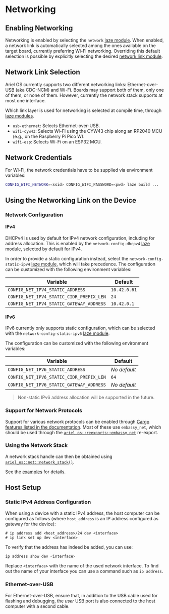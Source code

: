 # Networking

## Enabling Networking

Networking is enabled by selecting the `network` [laze module][laze-modules-book].
When enabled, a network link is automatically selected among the ones available on the target board, currently preferring Wi-Fi networking.
Overriding this default selection is possible by explicitly selecting the desired [network link module](#network-link-selection).

## Network Link Selection

Ariel OS currently supports two different networking links: Ethernet-over-USB (aka CDC-NCM) and Wi-Fi.
Boards may support both of them, only one of them, or none of them. However, currently the network stack supports at most one interface.

Which link layer is used for networking is selected at compile time,
through [laze modules][laze-modules-book].

- `usb-ethernet`: Selects Ethernet-over-USB.
- `wifi-cyw43`: Selects Wi-Fi using the CYW43 chip along an RP2040 MCU (e.g., on the Raspberry Pi Pico W).
- `wifi-esp`: Selects Wi-Fi on an ESP32 MCU.

## Network Credentials

For Wi-Fi, the network credentials have to be supplied via environment variables:

```sh
CONFIG_WIFI_NETWORK=<ssid> CONFIG_WIFI_PASSWORD=<pwd> laze build ...
```

## Using the Networking Link on the Device

### Network Configuration

#### IPv4

DHCPv4 is used by default for IPv4 network configuration, including for address allocation.
This is enabled by the `network-config-dhcpv4` [laze module](./build-system.md#laze-modules), selected by default for IPv4.

In order to provide a static configuration instead, select the `network-config-static-ipv4` [laze module](./build-system.md#laze-modules), which will take precedence.
The configuration can be customized with the following environment variables:

| Variable                                 | Default      |
| --                                       | --           |
| `CONFIG_NET_IPV4_STATIC_ADDRESS`         | `10.42.0.61` |
| `CONFIG_NET_IPV4_STATIC_CIDR_PREFIX_LEN` | `24`         |
| `CONFIG_NET_IPV4_STATIC_GATEWAY_ADDRESS` | `10.42.0.1`  |

#### IPv6

IPv6 currently only supports static configuration, which can be selected with the `network-config-static-ipv6` [laze module](./build-system.md#laze-modules).

The configuration can be customized with the following environment variables:

| Variable                                 | Default      |
| --                                       | --           |
| `CONFIG_NET_IPV6_STATIC_ADDRESS`         | *No default* |
| `CONFIG_NET_IPV6_STATIC_CIDR_PREFIX_LEN` | `64`         |
| `CONFIG_NET_IPV6_STATIC_GATEWAY_ADDRESS` | *No default* |

> Non-static IPv6 address allocation will be supported in the future.

### Support for Network Protocols

Support for various network protocols can be enabled through [Cargo features listed in the documentation][rustdoc-homepage].
Most of these use `embassy_net`, which should be used through the [`ariel_os::reexports::embassy_net`][embassy-net-reexport-rustdoc] re-export.

### Using the Network Stack

A network stack handle can then be obtained using [`ariel_os::net::network_stack()`][network-stack-rustdoc].

See the [examples][examples-dir-repo] for details.

## Host Setup

### Static IPv4 Address Configuration

When using a device with a static IPv4 address,
the host computer can be configured as follows (where `host_address` is an IP address configured as gateway for the device):

```
# ip address add <host_address>/24 dev <interface>
# ip link set up dev <interface>
```

To verify that the address has indeed be added, you can use:

```sh
ip address show dev <interface>
```

Replace `<interface>` with the name of the used network interface.
To find out the name of your interface you can use a command such as `ip address`.

### Ethernet-over-USB

For Ethernet-over-USB, ensure that, in addition to the USB cable used for flashing
and debugging, the *user* USB port is also connected to the host computer with
a second cable.

[rustdoc-homepage]: https://ariel-os.github.io/ariel-os/dev/docs/api/ariel_os/index.html
[config-attr-macro-rustdoc]: https://ariel-os.github.io/ariel-os/dev/docs/api/ariel_os/attr.config.html
[network-stack-rustdoc]: https://ariel-os.github.io/ariel-os/dev/docs/api/ariel_os/net/fn.network_stack.html
[embassy-net-reexport-rustdoc]: https://ariel-os.github.io/ariel-os/dev/docs/api/ariel_os/reexports/embassy_net/index.html
[examples-dir-repo]: https://github.com/ariel-os/ariel-os/tree/main/examples
[laze-modules-book]: ./build-system.md#laze-modules
